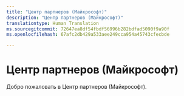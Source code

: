 ```yaml
---
title: "Центр партнеров (Майкрософт)"
description: "Центр партнеров (Майкрософт)"
translationtype: Human Translation
ms.sourcegitcommit: 72647ea8df54fbdf56996b282bdfad5090f9a90f
ms.openlocfilehash: 67afc2db429a533aee249cca954a45743cfecbde

---
```


# Центр партнеров (Майкрософт)

Добро пожаловать в Центр партнеров (Майкрософт).


<!--HONumber=Nov16_HO4-->


